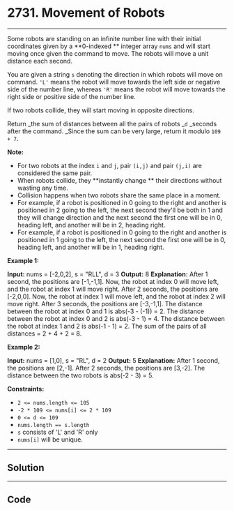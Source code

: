 # 2731. Movement of Robots

---

Some robots are standing on an infinite number line with their initial coordinates given by a **0-indexed ** integer array `nums` and will start moving once given the command to move. The robots will move a unit distance each second.

You are given a string `s` denoting the direction in which robots will move on command. `'L'` means the robot will move towards the left side or negative side of the number line, whereas `'R'` means the robot will move towards the right side or positive side of the number line.

If two robots collide, they will start moving in opposite directions.

Return _the sum of distances between all the  pairs of robots _`d` _seconds after  the command. _Since the sum can be very large, return it modulo `109 + 7`.

**Note:**

  * For two robots at the index `i` and `j`, pair `(i,j)` and pair `(j,i)` are considered the same pair.
  * When robots collide, they **instantly change ** their directions without wasting any time.
  * Collision happens when two robots share the same place in a moment. 
* For example, if a robot is positioned in 0 going to the right and another is positioned in 2 going to the left, the next second they'll be both in 1 and they will change direction and the next second the first one will be in 0, heading left, and another will be in 2, heading right.
* For example, if a robot is positioned in 0 going to the right and another is positioned in 1 going to the left, the next second the first one will be in 0, heading left, and another will be in 1, heading right.



 

**Example 1:**


**Input:** nums = [-2,0,2], s = "RLL", d = 3
**Output:** 8
**Explanation:** 
After 1 second, the positions are [-1,-1,1]. Now, the robot at index 0 will move left, and the robot at index 1 will move right.
After 2 seconds, the positions are [-2,0,0]. Now, the robot at index 1 will move left, and the robot at index 2 will move right.
After 3 seconds, the positions are [-3,-1,1].
The distance between the robot at index 0 and 1 is abs(-3 - (-1)) = 2.
The distance between the robot at index 0 and 2 is abs(-3 - 1) = 4.
The distance between the robot at index 1 and 2 is abs(-1 - 1) = 2.
The sum of the pairs of all distances = 2 + 4 + 2 = 8.


**Example 2:**


**Input:** nums = [1,0], s = "RL", d = 2
**Output:** 5
**Explanation:** 
After 1 second, the positions are [2,-1].
After 2 seconds, the positions are [3,-2].
The distance between the two robots is abs(-2 - 3) = 5.


 

**Constraints:**

  * `2 <= nums.length <= 105`
  * `-2 * 109 <= nums[i] <= 2 * 109`
  * `0 <= d <= 109`
  * `nums.length == s.length `
  * `s` consists of 'L' and 'R' only
  * `nums[i]` will be unique.

---

## Solution



---

## Code
```python


```